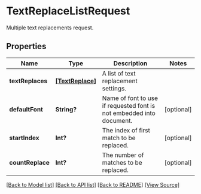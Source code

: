 ﻿# TextReplaceListRequest
Multiple text replacements request.

## Properties
Name | Type | Description | Notes
------------ | ------------- | ------------- | -------------
**textReplaces** | [**[TextReplace]**](TextReplace.md) | A list of text replacement settings. | 
**defaultFont** | **String?** | Name of font to use if requested font is not embedded into document. | [optional]
**startIndex** | **Int?** | The index of first match to be replaced. | [optional]
**countReplace** | **Int?** | The number of matches to be replaced. | [optional]

[[Back to Model list]](../README.md#documentation-for-models) [[Back to API list]](../README.md#documentation-for-api-endpoints) [[Back to README]](../README.md) [[View Source]](../AsposePdfCloud/Models/TextReplaceListRequest.swift)


